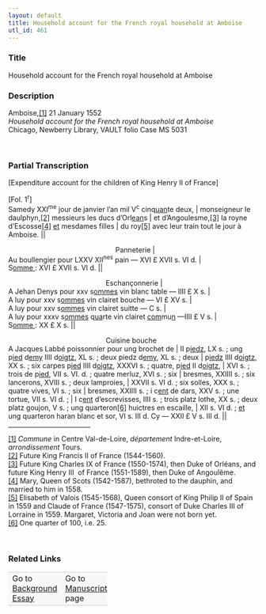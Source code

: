 ```yaml
---  
layout: default  
title: Household account for the French royal household at Amboise  
utl_id: 461
---
```


### Title

Household account for the French royal household at Amboise

### Description

<p>Amboise,<a href="#_ftn1" name="_ftnref1" title="" id="_ftnref1">[1]</a> 21 January 1552<br /><em>Household account for the French royal household at Amboise</em><br />
Chicago, Newberry Library, VAULT folio Case MS 5031</p>
<p> </p>


### Partial Transcription

<p>[Expenditure account for the children of King Henry II of France]</p>
<p>[Fol. 1<sup>r</sup>]<br />
Samedy XXI<sup>me</sup> jour de janvier l’an mil V<sup>c</sup> cinq<u>uan</u>te deux, | monseigneur le daulphyn,<a href="#_ftn2" name="_ftnref2" title="" id="_ftnref2">[2]</a> messieurs les ducs d’Orl<u>ean</u>s | et d’Angoulesme,<a href="#_ftn3" name="_ftnref3" title="" id="_ftnref3">[3]</a> la royne d’Escosse<a href="#_ftn4" name="_ftnref4" title="" id="_ftnref4">[4]</a> <u>et</u> mesdames filles | du roy<a href="#_ftn5" name="_ftnref5" title="" id="_ftnref5">[5]</a> avec leur train tout le jour à Amboise. ||</p>
<p>                                                       Panneterie |<br />
Au boullengier pour LXXV XII<sup>nes</sup> pain — XVI £ XVII s. VI d. |<br />
S<u>omme </u>: XVI £ XVII s. VI d. ||</p>
<p>                                                  Eschançonnerie |<br />
A Jehan Denys pour xxv s<u>ommes</u> vin blanc table — IIII £ X s. |<br />
A luy pour xxv s<u>ommes</u> vin clairet bouche — VI £ XV s. |<br />
A luy pour xxv s<u>ommes</u> vin clairet suitte — C s. |<br />
A luy pour xxxv s<u>ommes</u> q<u>ua</u>rte vin clairet <u>com</u>mu<u>n</u> —IIII £ V s. |<br />
S<u>omme </u>: XX £ X s. ||</p>
<p>                                                  Cuisine bouche<br />
A Jacques Labbé poissonnier pour ung brochet de | II p<u>iedz</u>, LX s. ; ung p<u>ied</u> d<u>emy</u> IIII d<u>oigtz</u>, XL s. ; deux piedz d<u>emy</u>, XL s. ; deux | p<u>iedz</u> IIII d<u>oigtz</u>, XX s. ; six carpes p<u>ied</u> IIII d<u>oigtz</u>, XXXVI s. ; quatre, p<u>ied</u> II d<u>oigtz</u>, | XVI s. ; trois de p<u>ied</u>, VII s. VI. d. ; quatre merluz, XVI s. ; six | bresmes, XXIIII s. ; six lancerons, XVIII s. ; deux lamproies, | XXVII s. VI d. ; six solles, XXX s. ; quatre vives, VI s. ; six | bresmes, XXIIII s. ; i c<u>ent</u> de dars, XXV s. ; une tortue, VII s. VI d. ; | I c<u>ent</u> d’escrevisses, IIII s. ; trois platz lothe, XX s. ; deux platz goujon, V s. ; ung quarteron<a href="#_ftn6" name="_ftnref6" title="" id="_ftnref6">[6]</a> huictres en escaille, | XII s. VI d. ; <u>et</u> ung quarteron haran blanc et sor, VI s. III d. Cy — XXII £ V s. III d. ||</p>
<div>
<hr align="left" size="1" width="33%" /><div id="ftn1">
<a href="#_ftnref1" name="_ftn1" title="" id="_ftn1">[1]</a> <em>Commune</em> in Centre Val-de-Loire, <em>département </em>Indre-et-Loire, <em>arrondissement </em>Tours.
</div>
<div id="ftn2">
<a href="#_ftnref2" name="_ftn2" title="" id="_ftn2">[2]</a> Future King Francis II of France (1544-1560).
</div>
<div id="ftn3">
<a href="#_ftnref3" name="_ftn3" title="" id="_ftn3">[3]</a> Future King Charles IX of France (1550-1574), then Duke of Orléans, and future King Henry III  of France (1551-1589), then Duke of Angoulême.
</div>
<div id="ftn4">
<a href="#_ftnref4" name="_ftn4" title="" id="_ftn4">[4]</a> Mary, Queen of Scots (1542-1587), bethroted to the dauphin, and married to him in 1558.
</div>
<div id="ftn5">
<a href="#_ftnref5" name="_ftn5" title="" id="_ftn5">[5]</a> Elisabeth of Valois (1545-1568), Queen consort of King Philip II of Spain in 1559 and Claude of France (1547-1575), consort of Duke Charles III of Lorraine in 1559. Margaret, Victoria and Joan were not born yet.
</div>
<div id="ftn6">
<a href="#_ftnref6" name="_ftn6" title="" id="_ftn6">[6]</a> One quarter of 100, i.e. 25.
<p> </p>
</div>
</div>


### Related Links

<table border="0.5" cellpadding="1" cellspacing="1" style="width: 200px; background-color:#F8F8F8;">
    <tbody style="border-color:#ccc">
        <tr style="border-color:#ccc">
            <td>Go to <a href="https://centerfordigitalhumanities.github.io/Newberry-French-paleography/essay/461" target="_blank">Background Essay</a></td>
            <td>Go to <a href="https://centerfordigitalhumanities.github.io/Newberry-French-paleography/www/record.html?id=461" target="_blank">Manuscript</a> page</td>
        </tr>
    </tbody>
</table>
